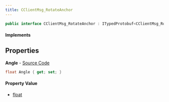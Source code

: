 ```yaml
---
title: CClientMsg_RotateAnchor
---
```


```csharp
public interface CClientMsg_RotateAnchor : ITypedProtobuf<CClientMsg_RotateAnchor>, INativeHandle
```

#### Implements

## Properties

**Angle** - [Source Code](https://github.com/swiftly-solution/swiftlys2/blob/master/managed/src/SwiftlyS2.Generated/Protobufs/Interfaces/CClientMsg_RotateAnchor.cs#L13)

```csharp
float Angle { get; set; }
```

#### Property Value

- [float](https://learn.microsoft.com/dotnet/api/system.single)

